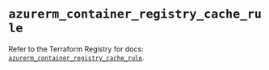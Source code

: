 # `azurerm_container_registry_cache_rule`

Refer to the Terraform Registry for docs: [`azurerm_container_registry_cache_rule`](https://registry.terraform.io/providers/hashicorp/azurerm/4.15.0/docs/resources/container_registry_cache_rule).
